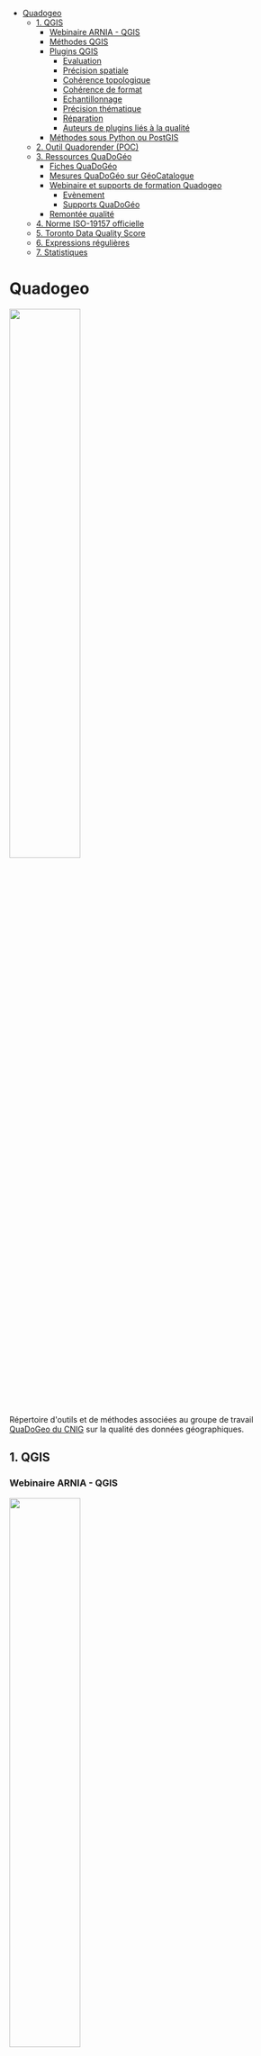 <!-- TOC start (generated with https://github.com/derlin/bitdowntoc) -->

- [Quadogeo](#quadogeo)
   * [1. QGIS](#1-qgis)
      + [Webinaire ARNIA - QGIS](#webinaire-arnia-qgis)
      + [Méthodes QGIS](#méthodes-qgis)
      + [Plugins QGIS](#plugins-qgis)
         - [Evaluation](#evaluation)
         - [Précision spatiale](#précision-spatiale)
         - [Cohérence topologique](#cohérence-topologique)
         - [Cohérence de format](#cohérence-de-format)
         - [Echantillonnage](#echantillonnage)
         - [Précision thématique](#précision-thématique)
         - [Réparation](#réparation)
         - [Auteurs de plugins liés à la qualité](#auteurs-de-plugins-liés-à-la-qualité)
      + [Méthodes sous Python ou PostGIS](#méthodes-sous-python-ou-postgis)
   * [2. Outil Quadorender (POC)](#2-outil-quadorender-poc)
   * [3. Ressources QuaDoGéo](#3-ressources-quadogéo)
      + [Fiches QuaDoGéo](#fiches-quadogéo)
      + [Mesures QuaDoGéo sur GéoCatalogue](#mesures-quadogéo-sur-géocatalogue)
      + [Webinaire et supports de formation Quadogeo](#webinaire-et-supports-de-formation-quadogeo)
         - [Evènement](#evènement)
         - [Supports QuaDoGéo](#supports-quadogéo)
      + [Remontée qualité](#remontée-qualité)
   * [4. Norme ISO-19157 officielle](#4-norme-iso-19157-officielle)
   * [5. Toronto Data Quality Score](#5-toronto-data-quality-score)
   * [6. Expressions régulières](#6-expressions-régulières)
   * [7. Statistiques](#7-statistiques)

<!-- TOC end -->

<!-- TOC --><a name="quadogeo"></a>
# Quadogeo
<img src=formation/images/vignette.jfif width=50%>

Répertoire d'outils et de méthodes associées au groupe de travail [QuaDoGeo du CNIG](http://cnig.gouv.fr/?page_id=18183) sur la qualité des données géographiques.

<!-- TOC --><a name="1-qgis"></a>
## 1. QGIS
<!-- TOC --><a name="webinaire-arnia-qgis"></a>
### Webinaire ARNIA - QGIS
<img src=formation/images/vignette-qgis.png width=50%>

Webinaire ARNIA Idéo BFC 7 - Novembre 2023

[Mallette de formation QGIS](formation)  
[Antisèche QGIS](formation/cheatsheet.md)  
[Replay Qualité des données avec QGIS, PostgreSQL/PostGIS](https://ideo.ternum-bfc.fr/novembre-2023-classes-virtuelles-qualite-de-la-donnee)

<!-- TOC --><a name="méthodes-qgis"></a>

### Méthodes QGIS
[Vérification et correction de géométries (MTE)](http://www.geoinformations.developpement-durable.gouv.fr/fichier/pdf/verification_et_correction_de_geometrie_v3_0_cle5fcd75.pdf?arg=177834719&cle=830634f7888fc808498f0c41704664611af04021&file=pdf%2Fverification_et_correction_de_geometrie_v3_0_cle5fcd75.pdf)

[Méthodes sous QGIS (en italien)](https://hfcqgis.opendatasicilia.it/gr_funzioni/gruppo_funzioni/)

<!-- TOC --><a name="plugins-qgis"></a>
### Plugins QGIS

<!-- TOC --><a name="evaluation"></a>
#### Evaluation
- [QompliGIS](https://oslandia.com/2021/10/13/qompligis-un-plugin-pour-les-verifier-tous/)
- [Dataset QA Workbench](https://plugins.qgis.org/plugins/dataset_qa_workbench/)
- [vertex compare](https://plugins.qgis.org/plugins/vertex_compare/)
- [SenseHawk QC](https://plugins.qgis.org/plugins/sensehawk_qc/)
- [iso 19157](https://plugins.qgis.org/plugins/iso_19157/)
	- Site et doc' (en espagnol) : [http://iso19157qgis.hol.es/](http://iso19157qgis.hol.es/)

<!-- TOC --><a name="précision-spatiale"></a>
#### Précision spatiale
- [GeoPEC](https://plugins.qgis.org/plugins/geopec/) (précision spatiale de lignes)
- [AcAtaMa](https://plugins.qgis.org/plugins/AcATaMa/)
- [Qpositional](https://plugins.qgis.org/plugins/Qpositional/)
- [Accuracy Assessment](https://plugins.qgis.org/plugins/accassess/) (pour rasters)
- [Spatial Distribution Pattern](https://plugins.qgis.org/plugins/spatialdistributionpattern/)
- [BOS](https://plugins.qgis.org/plugins/BOS/) (comparaison de lignes)
- [LineComparison](https://plugins.qgis.org/plugins/linecomparison/)
- [vertex compare](https://plugins.qgis.org/plugins/vertex_compare/)
- [Nearest Neighbor Method for Linear Features (NNMLF)](https://plugins.qgis.org/plugins/nnmlf/)

<!-- TOC --><a name="cohérence-topologique"></a>
#### Cohérence topologique
- [SQUAD Tool](https://plugins.qgis.org/plugins/squad-plugin-qgis2/)
- [SQUAD Tool v3](https://plugins.qgis.org/plugins/squad-plugin-qgis3/)
- [constraintchecker](https://www.lutraconsulting.co.uk/projects/constraintchecker/)
	- [Doc](https://www.lutraconsulting.co.uk/projects/constraintchecker/)
- [shp2grass\_checker](https://plugins.qgis.org/plugins/shp2grass_checker/)
- [frequency\_overlaps](https://plugins.qgis.org/plugins/frequency_overlaps/)
- [Geometry Validator](https://plugins.qgis.org/plugins/GeometryValidator/)

<!-- TOC --><a name="cohérence-de-format"></a>
#### Cohérence de format
- [FormatConsistency](https://plugins.qgis.org/plugins/FormatConsistency/)
- [datetimetools](https://plugins.qgis.org/plugins/datetimetools/)

<!-- TOC --><a name="echantillonnage"></a>
#### Echantillonnage
- [Sample by Features](https://plugins.qgis.org/plugins/SampleByFeatures/)
- [Sample by Area](https://plugins.qgis.org/plugins/SampleByArea/)

<!-- TOC --><a name="précision-thématique"></a>
#### Précision thématique
- [thematic accuracy](https://plugins.qgis.org/plugins/thematic_accuracy/)

<!-- TOC --><a name="réparation"></a>
#### Réparation
- [prepair](https://plugins.qgis.org/plugins/prepair/)
- [RepairLinesConncetions](https://plugins.qgis.org/plugins/RepairLinesConncetions/)
- [RepairGeometry](https://plugins.qgis.org/plugins/RepairGeometry/)
- [vertex compare](https://plugins.qgis.org/plugins/vertex_compare/)

<!-- TOC --><a name="auteurs-de-plugins-liés-à-la-qualité"></a>
#### Auteurs de plugins liés à la qualité
- [Alex Santos](https://plugins.qgis.org/plugins/author/Alex%2520Santos/)
- [Harold Mercado Llanos](https://plugins.qgis.org/plugins/user/hmercado78/admin)

<!--
#### Par catégories
- Accuracy
	- https://plugins.qgis.org/plugins/tags/accuracy/
- iso : https://plugins.qgis.org/search/?q=iso
- prepair : https://plugins.qgis.org/plugins/prepair/
- quality
	- https://plugins.qgis.org/search/?q=quality
	- https://plugins.qgis.org/plugins/tags/quality/
- Spatial data quality
	- https://plugins.qgis.org/plugins/tags/spatial-data-quality/
- check
	- https://plugins.qgis.org/search/?q=check
	- https://plugins.qgis.org/plugins/tags/check/
- valid : https://plugins.qgis.org/search/?q=valid
- control : https://plugins.qgis.org/search/?q=control
- repair : https://plugins.qgis.org/search/?q=repair
-->

<!-- TOC --><a name="méthodes-sous-python-ou-postgis"></a>
### Méthodes sous Python ou PostGIS
- https://medium.com/epfl-extension-school/advanced-exploratory-data-analysis-eda-with-python-536fa83c578a
- https://blog.cleverelephant.ca/2018/06/polygon-splitting.html

<!-- TOC --><a name="2-outil-quadorender-poc"></a>
## 2. Outil Quadorender (POC)
[Quadorender, preuve de concept d'une restitution automatisée de la qualité](tooling/quadorender)

- [Quadorender sur un vrai XML ISO-191157 (Réunion du 7 Octobre 2021)](https://docs.google.com/presentation/d/1JLyhtKRqUqeOSJiULc1fYeCldKf3pZDN1cHfCfp-S5M/edit?usp=sharing)  
- [Quadorender sur un XML ISO-191157 fictif (Réunion du 20 Mai 2021)](https://docs.google.com/presentation/d/18nhTcNG3yMRsH8U5en4q56BwytKDEycApAB1HOnNDjc/edit?usp=sharing)  
- [Quadorender sur un XML inspiré de QuaDoGeo (Réunion du 2 Octobre 2020)](https://docs.google.com/presentation/d/1TCYm14_mcmfzSNTyCeLvuT42KIrhgTr3vMO6HzNbLOg/edit?usp=sharing)

<!-- TOC --><a name="3-ressources-quadogéo"></a>
## 3. Ressources QuaDoGéo
<!-- TOC --><a name="fiches-quadogéo"></a>
### Fiches QuaDoGéo
[La norme ISO-19157, en français, et simplifiée, déclinée en fiches](https://www.cerema.fr/fr/actualites/serie-fiches-cerema-qualifier-donnees-geographiques)  
[Télécharger les fiches](https://github.com/CEREMA/quadogeo/tree/master/resources/fiches-iso-19157)

<!-- TOC --><a name="mesures-quadogéo-sur-géocatalogue"></a>
### Mesures QuaDoGéo sur GéoCatalogue
[https://data.geocatalogue.fr/ncl/mesuresQuaDoGeo](https://data.geocatalogue.fr/ncl/mesuresQuaDoGeo)

<!-- TOC --><a name="webinaire-et-supports-de-formation-quadogeo"></a>
### Webinaire et supports de formation Quadogeo
<!--
![](https://www.crige-paca.org/wp-content/uploads/2021/11/banner_quality.png)
-->

<!-- TOC --><a name="evènement"></a>
#### Evènement
- Evènement : [https://www.crige-paca.org/formations-qualite-des-donnees-geographiques/](https://www.crige-paca.org/formations-qualite-des-donnees-geographiques/) (Evènement animé par Stéphane Rolle du CRIGE PACA et Mathieu Rajerison du Cerema)
- Rubrique QuaDoGéo : [https://www.crige-paca.org/projets/quadogeo/](https://www.crige-paca.org/projets/quadogeo/)

<!-- TOC --><a name="supports-quadogéo"></a>
#### Supports QuaDoGéo

- [Généralités](https://www.crige-paca.org/wp-content/uploads/2021/12/vf_qualite_1cc.pdf)
- [Eléments de contexte](https://www.crige-paca.org/wp-content/uploads/2021/12/vf_qualite_2cc.pdf)
- [Exhaustivité](https://www.crige-paca.org/wp-content/uploads/2021/12/vf_qualite_3cc.pdf)
- [Cohérence logique](https://www.crige-paca.org/wp-content/uploads/2021/12/vf_qualite_4cc.pdf)
- [Position](https://www.crige-paca.org/wp-content/uploads/2021/12/vf_qualite_5cc.pdf)
- [Temporel](https://www.crige-paca.org/wp-content/uploads/2021/12/vf_qualite_6cc.pdf)
- [Précision thématique](https://www.crige-paca.org/wp-content/uploads/2021/12/vf_qualite_7cc.pdf)
- [Outils statistiques](https://www.crige-paca.org/wp-content/uploads/2021/12/vf_qualite_8cc.pdf)
- [Echantillonnage](https://www.crige-paca.org/wp-content/uploads/2021/12/vf_qualite_9cc.pdf)
- [Ressentir la qualité](https://www.crige-paca.org/wp-content/uploads/2021/12/vf_qualite_10mr_cc.pdf)

<!-- TOC --><a name="remontée-qualité"></a>
### Remontée qualité
- [La remontée qualité utilisateurs (4 Juin 2020)](https://docs.google.com/presentation/d/1QCJtAPdPrcjRj9KQZuyjjTQt4q-ZrH4tGYIh3JNODAc/edit?usp=sharing)
- [Qualité, usages et usagers, est-ce usant ? (21 Novembre 2019)](https://drive.google.com/file/d/1Lx3LKOPJJZOkxrm-kApcTmUiupYhQ5kD/view)

<!-- TOC --><a name="4-norme-iso-19157-officielle"></a>
## 4. Norme ISO-19157 officielle
![](files/modele.jpg)

- [Norme ISO-19157 en XML](https://github.com/ISO-TC211/XML/tree/master/standards.iso.org.annotated/iso/19157)  
- [Site ICA](https://wiki.icaci.org/index.php?title=ISO_19157:2013_Geographic_information_-_Data_quality)

<!-- TOC --><a name="5-toronto-data-quality-score"></a>
## 5. Toronto Data Quality Score
- [https://medium.com/open-data-toronto/towards-a-data-quality-score-in-open-data-part-1-525e59f729e9](https://medium.com/open-data-toronto/towards-a-data-quality-score-in-open-data-part-1-525e59f729e9)
- Script Quality Score : [https://github.com/open-data-toronto/framework-data-quality/blob/master/data_quality_score.ipynb](https://github.com/open-data-toronto/framework-data-quality/blob/master/data_quality_score.ipynb)

<!--
> "Today, however, catalogue size is less relevant primarily because it fails to measure progress towards the program’s vision of enabling anyone, anywhere, to improve life in Toronto with open data."

> from “how many?” to “how good?” “emphasizing quality over quantity” 

> High-quality data enables high-quality impact

1. Usability (38%): how easy is it to work with the data? Measured by 3 metrics:

- Proportion of columns with meaningful names
- Proportion of columns with a constant value
- Proportion of valid features (for geospatial datasets)

2. Metadata (25%): is the data well described? Measured by percent of metadata fields that have been filled out by the publisher.
3. Freshness (18%): how close to creation is publication? Measured by the time gap between published refresh rate v. actual (e.g. expected daily but it has been a week), and gap between last refreshed and today.
4. Completeness (12%): how much data is missing? Measured by proportion of empty cells in the dataset.
5. Accessibility (7%): is the data easy to access? Measured by whether the data can be accessed via the DataStore API — a freebie for the MVP, as it contains data from the DataStore only.

> Instead of reporting the score as a percentage we opted for medals because, at this stage, getting the overall concept right is more important than the specific number.

> Is not a measure for how accurate data is — that’s for publishers. 

Contact : https://twitter.com/CareduzTweets , opendata@toronto.ca

- https://medium.com/open-data-toronto/towards-a-data-quality-score-in-open-data-part-2-3f193eb9e21d
- https://open.toronto.ca/dataset/catalogue-quality-scores/

> C. Create an automatic scoring and delivery mechanism

> At the end of this, 4 goals were met. Goal C, automatic scoring, is halfway there: the scoring is done automatically via a script but, for the beta, it has to be run manually.

> We brought together a Data Quality Working Group to aid us with the ambiguous meaning of quality and validate our approach. It was composed of a diverse membership: multiple teams, users with a range of comfort around data, both data producers and consumers, and an array of wide-ranging perspectives including from outside our organization altogether.

> It quickly became evident that quality depends on the degree to which data fits its intended purpose 

![](https://miro.medium.com/max/1050/1*jPxnU2YdDqamiSWnLPoq-A.png)

![](https://miro.medium.com/max/1050/1*IhlOrx9MC2kREW5fg28P5A.png)

![](https://miro.medium.com/max/1050/1*z159zofS4aSnjFih-J2Lhw.png)

> If interested, the algorithms tested were outlined in a paper comparing trade-offs in rank weighting methods: rank sum, rank reciprocal, sum and reciprocal, rank exponent, rank order centroid.

![](https://miro.medium.com/max/1050/1*OiDbEc7T-_ef8Q82gG_z7w.png)
-->

<!-- TOC --><a name="6-expressions-régulières"></a>
## 6. Expressions régulières
[https://github.com/datagistips/memos/blob/main/regexes.md](https://github.com/datagistips/memos/blob/main/regexes.md)

<!-- TOC --><a name="7-statistiques"></a>
## 7. Statistiques
- [Statistiques pour statophobes](https://perso.univ-rennes1.fr/denis.poinsot/Statistiques_%20pour_statophobes/STATISTIQUES%20POUR%20STATOPHOBES.pdf  )
- [https://fr.wikipedia.org/wiki/Loi_de_Fisher](https://fr.wikipedia.org/wiki/Loi_de_Fisher)
